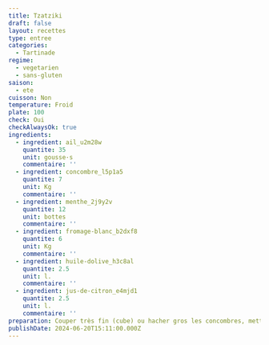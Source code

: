 ```yaml
---
title: Tzatziki
draft: false
layout: recettes
type: entree
categories:
  - Tartinade
regime:
  - vegetarien
  - sans-gluten
saison:
  - ete
cuisson: Non
temperature: Froid
plate: 100
check: Oui
checkAlwaysOk: true
ingredients:
  - ingredient: ail_u2m28w
    quantite: 35
    unit: gousse·s
    commentaire: ''
  - ingredient: concombre_l5p1a5
    quantite: 7
    unit: Kg
    commentaire: ''
  - ingredient: menthe_2j9y2v
    quantite: 12
    unit: bottes
    commentaire: ''
  - ingredient: fromage-blanc_b2dxf8
    quantite: 6
    unit: Kg
    commentaire: ''
  - ingredient: huile-dolive_h3c8al
    quantite: 2.5
    unit: l.
    commentaire: ''
  - ingredient: jus-de-citron_e4mjd1
    quantite: 2.5
    unit: l.
    commentaire: ''
preparation: Couper très fin (cube) ou hacher gros les concombres, mettre dans une passoire 30 minutes avec du sel. Rincer, sécher, ajouter le reste avec herbes hâchées à la main.
publishDate: 2024-06-20T15:11:00.000Z
---
```

